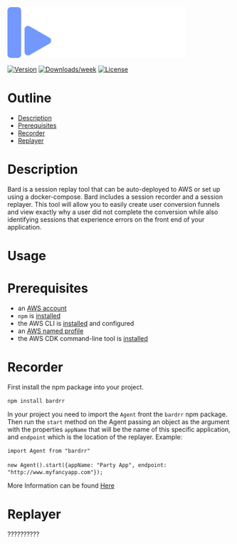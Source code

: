 <p align="left">
  <img src="./logo2.png" width="400">
</p>
 
[![Version](https://img.shields.io/npm/v/bardrr)](https://www.npmjs.com/package/bardrr)
[![Downloads/week](https://img.shields.io/npm/dt/bardrr)](https://npmjs.org/package/bardrr)
[![License](https://img.shields.io/npm/l/monsoon-load-testing.svg)](https://github.com/minhphanhvu/bardrr/blob/master/package.json)

# Outline

- [Description](#Description)
- [Prerequisites](#Prerequisites)
- [Recorder](#Recorder)
- [Replayer](#Replayer)

# Description

Bard is a session replay tool that can be auto-deployed to AWS or set up using a docker-compose. Bard includes a session recorder and a session replayer. This tool will allow you to easily create user conversion funnels and view exactly why a user did not complete the conversion while also identifying sessions that experience errors on the front end of your application.

# Usage

# Prerequisites

- an [AWS account](https://portal.aws.amazon.com/gp/aws/developer/registration/index.html?nc2=h_ct&src=default&tag=soumet-20)
- `npm` is [installed](https://www.npmjs.com/get-npm)
- the AWS CLI is [installed](https://docs.aws.amazon.com/cli/latest/userguide/install-cliv2.html?tag=soumet-20) and configured
- an [AWS named profile](https://docs.aws.amazon.com/cli/latest/userguide/cli-configure-profiles.html)
- the AWS CDK command-line tool is [installed](https://docs.aws.amazon.com/cdk/latest/guide/cli.html?tag=soumet-20)

# Recorder

First install the npm package into your project.

```
npm install bardrr
```

In your project you need to import the `Agent` front the `bardrr` npm package. Then run the `start` method on the Agent passing an object as the argument with
the properties `appName` that will be the name of this specific application, and `endpoint` which is the location of the replayer. Example:

```
import Agent from "bardrr"

new Agent().start({appName: "Party App", endpoint: "http://www.myfancyapp.com"});
```

More Information can be found [Here](https://github.com/bard-rr/agent)

# Replayer

??????????
